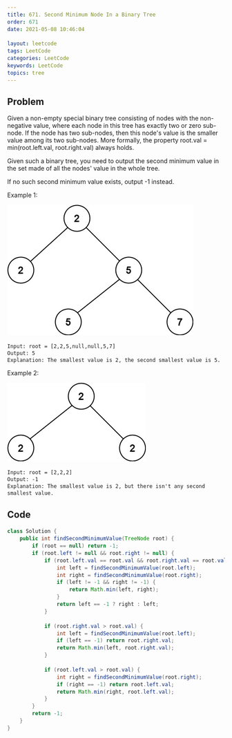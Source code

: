 ```yaml
---
title: 671. Second Minimum Node In a Binary Tree
order: 671
date: 2021-05-08 10:46:04

layout: leetcode
tags: LeetCode
categories: LeetCode
keywords: LeetCode
topics: tree
---
```


## Problem

Given a non-empty special binary tree consisting of nodes with the non-negative value, where each node in this tree has exactly two or zero sub-node. If the node has two sub-nodes, then this node's value is the smaller value among its two sub-nodes. More formally, the property root.val = min(root.left.val, root.right.val) always holds.

Given such a binary tree, you need to output the second minimum value in the set made of all the nodes' value in the whole tree.

If no such second minimum value exists, output -1 instead.





Example 1:

![image tooltip here](./assets/671.jpeg)

```
Input: root = [2,2,5,null,null,5,7]
Output: 5
Explanation: The smallest value is 2, the second smallest value is 5.
```
Example 2:

![image tooltip here](./assets/671-2.jpeg)

```
Input: root = [2,2,2]
Output: -1
Explanation: The smallest value is 2, but there isn't any second smallest value.
```
## Code

```java
class Solution {
    public int findSecondMinimumValue(TreeNode root) {
        if (root == null) return -1;
        if (root.left != null && root.right != null) {
            if (root.left.val == root.val && root.right.val == root.val) {
                int left = findSecondMinimumValue(root.left);
                int right = findSecondMinimumValue(root.right);
                if (left != -1 && right != -1) {
                    return Math.min(left, right);
                }
                return left == -1 ? right : left;
            }

            if (root.right.val > root.val) {
                int left = findSecondMinimumValue(root.left);
                if (left == -1) return root.right.val;
                return Math.min(left, root.right.val);
            }

            if (root.left.val > root.val) {
                int right = findSecondMinimumValue(root.right);
                if (right == -1) return root.left.val;
                return Math.min(right, root.left.val);
            }
        }
        return -1;
    }
}
```
